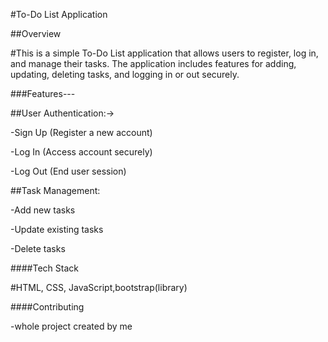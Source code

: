 #To-Do List Application

##Overview

#This is a simple To-Do List application that allows users to register, log in, and manage their tasks. The application includes features for adding, updating, deleting tasks, and logging in or out securely.

###Features---

##User Authentication:->

-Sign Up (Register a new account)

-Log In (Access account securely)

-Log Out (End user session)

##Task Management:

-Add new tasks

-Update existing tasks

-Delete tasks



####Tech Stack

#HTML, CSS, JavaScript,bootstrap(library)

####Contributing

-whole project created by me
